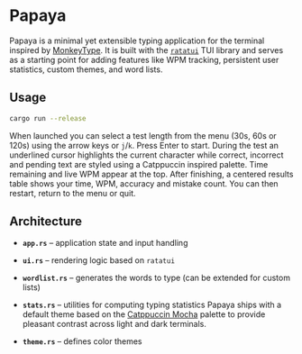 # Papaya

Papaya is a minimal yet extensible typing application for the terminal inspired by [MonkeyType](https://monkeytype.com/). It is built with the [`ratatui`](https://crates.io/crates/ratatui) TUI library and serves as a starting point for adding features like WPM tracking, persistent user statistics, custom themes, and word lists.

## Usage

```bash
cargo run --release
```

When launched you can select a test length from the menu (30s, 60s or 120s)
using the arrow keys or `j`/`k`. Press Enter to start. During the test an
underlined cursor highlights the current character while correct, incorrect and
pending text are styled using a Catppuccin inspired palette. Time remaining and
live WPM appear at the top. After finishing, a centered results table shows your
time, WPM, accuracy and mistake count. You can then restart, return to the menu
or quit.

## Architecture

- **`app.rs`** – application state and input handling
- **`ui.rs`** – rendering logic based on `ratatui`
- **`wordlist.rs`** – generates the words to type (can be extended for custom lists)
- **`stats.rs`** – utilities for computing typing statistics
Papaya ships with a default theme based on the
[Catppuccin Mocha](https://catppuccin.com/palette/mocha) palette to provide
pleasant contrast across light and dark terminals.

- **`theme.rs`** – defines color themes